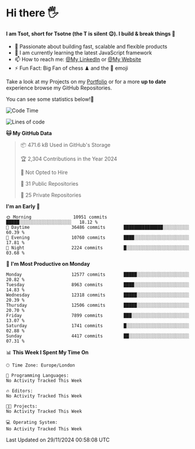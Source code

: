 # Hi there :raised_hand_with_fingers_splayed:
#### I am Tsot, short for Tsotne (the T is silent :wink:). I build & break things :space_invader:
- :telescope: Passionate about building fast, scalable and flexible products
- :seedling: I am currently learning the latest JavaScript framework 
- :mailbox: How to reach me: [@My LinkedIn](https://www.linkedin.com/in/tsotne-gvadzabia/) or [@My Website](https://tsotne.co.uk/contact)
- :zap: Fun Fact: Big Fan of chess ♟ and the 👾 emoji

Take a look at my Projects on my [Portfolio](https://tsotne.co.uk/) or for a more **up to date** experience browse my GitHub Repositories.

You can see some statistics below!:space_invader:
<!--START_SECTION:waka-->
![Code Time](http://img.shields.io/badge/Code%20Time-761%20hrs%202%20mins-blue)

![Lines of code](https://img.shields.io/badge/From%20Hello%20World%20I%27ve%20Written-20.7%20million%20lines%20of%20code-blue)

**🐱 My GitHub Data** 

> 📦 471.6 kB Used in GitHub's Storage 
 > 
> 🏆 2,304 Contributions in the Year 2024
 > 
> 🚫 Not Opted to Hire
 > 
> 📜 31 Public Repositories 
 > 
> 🔑 25 Private Repositories 
 > 
**I'm an Early 🐤** 

```text
🌞 Morning                10951 commits       █████░░░░░░░░░░░░░░░░░░░░   18.12 % 
🌆 Daytime                36486 commits       ███████████████░░░░░░░░░░   60.39 % 
🌃 Evening                10760 commits       ████░░░░░░░░░░░░░░░░░░░░░   17.81 % 
🌙 Night                  2224 commits        █░░░░░░░░░░░░░░░░░░░░░░░░   03.68 % 
```
📅 **I'm Most Productive on Monday** 

```text
Monday                   12577 commits       █████░░░░░░░░░░░░░░░░░░░░   20.82 % 
Tuesday                  8963 commits        ████░░░░░░░░░░░░░░░░░░░░░   14.83 % 
Wednesday                12318 commits       █████░░░░░░░░░░░░░░░░░░░░   20.39 % 
Thursday                 12506 commits       █████░░░░░░░░░░░░░░░░░░░░   20.70 % 
Friday                   7899 commits        ███░░░░░░░░░░░░░░░░░░░░░░   13.07 % 
Saturday                 1741 commits        █░░░░░░░░░░░░░░░░░░░░░░░░   02.88 % 
Sunday                   4417 commits        ██░░░░░░░░░░░░░░░░░░░░░░░   07.31 % 
```


📊 **This Week I Spent My Time On** 

```text
🕑︎ Time Zone: Europe/London

💬 Programming Languages: 
No Activity Tracked This Week

🔥 Editors: 
No Activity Tracked This Week

🐱‍💻 Projects: 
No Activity Tracked This Week

💻 Operating System: 
No Activity Tracked This Week
```


 Last Updated on 29/11/2024 00:58:08 UTC
<!--END_SECTION:waka-->
